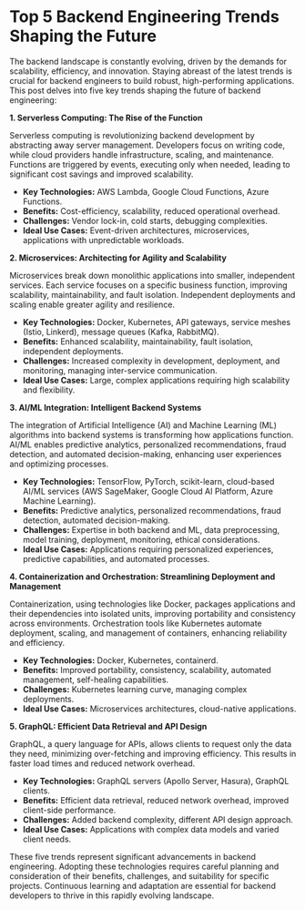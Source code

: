 # Top 5 Backend Engineering Trends Shaping the Future

The backend landscape is constantly evolving, driven by the demands for scalability, efficiency, and innovation.  Staying abreast of the latest trends is crucial for backend engineers to build robust, high-performing applications. This post delves into five key trends shaping the future of backend engineering:

**1. Serverless Computing: The Rise of the Function**

Serverless computing is revolutionizing backend development by abstracting away server management. Developers focus on writing code, while cloud providers handle infrastructure, scaling, and maintenance.  Functions are triggered by events, executing only when needed, leading to significant cost savings and improved scalability.

* **Key Technologies:** AWS Lambda, Google Cloud Functions, Azure Functions.
* **Benefits:** Cost-efficiency, scalability, reduced operational overhead.
* **Challenges:** Vendor lock-in, cold starts, debugging complexities.
* **Ideal Use Cases:** Event-driven architectures, microservices, applications with unpredictable workloads.

**2. Microservices: Architecting for Agility and Scalability**

Microservices break down monolithic applications into smaller, independent services. Each service focuses on a specific business function, improving scalability, maintainability, and fault isolation.  Independent deployments and scaling enable greater agility and resilience.

* **Key Technologies:** Docker, Kubernetes, API gateways, service meshes (Istio, Linkerd), message queues (Kafka, RabbitMQ).
* **Benefits:** Enhanced scalability, maintainability, fault isolation, independent deployments.
* **Challenges:** Increased complexity in development, deployment, and monitoring, managing inter-service communication.
* **Ideal Use Cases:** Large, complex applications requiring high scalability and flexibility.


**3. AI/ML Integration: Intelligent Backend Systems**

The integration of Artificial Intelligence (AI) and Machine Learning (ML) algorithms into backend systems is transforming how applications function.  AI/ML enables predictive analytics, personalized recommendations, fraud detection, and automated decision-making, enhancing user experiences and optimizing processes.

* **Key Technologies:** TensorFlow, PyTorch, scikit-learn, cloud-based AI/ML services (AWS SageMaker, Google Cloud AI Platform, Azure Machine Learning).
* **Benefits:** Predictive analytics, personalized recommendations, fraud detection, automated decision-making.
* **Challenges:** Expertise in both backend and ML, data preprocessing, model training, deployment, monitoring, ethical considerations.
* **Ideal Use Cases:** Applications requiring personalized experiences, predictive capabilities, and automated processes.


**4. Containerization and Orchestration: Streamlining Deployment and Management**

Containerization, using technologies like Docker, packages applications and their dependencies into isolated units, improving portability and consistency across environments.  Orchestration tools like Kubernetes automate deployment, scaling, and management of containers, enhancing reliability and efficiency.

* **Key Technologies:** Docker, Kubernetes, containerd.
* **Benefits:** Improved portability, consistency, scalability, automated management, self-healing capabilities.
* **Challenges:** Kubernetes learning curve, managing complex deployments.
* **Ideal Use Cases:** Microservices architectures, cloud-native applications.


**5. GraphQL: Efficient Data Retrieval and API Design**

GraphQL, a query language for APIs, allows clients to request only the data they need, minimizing over-fetching and improving efficiency.  This results in faster load times and reduced network overhead.

* **Key Technologies:** GraphQL servers (Apollo Server, Hasura), GraphQL clients.
* **Benefits:** Efficient data retrieval, reduced network overhead, improved client-side performance.
* **Challenges:** Added backend complexity, different API design approach.
* **Ideal Use Cases:** Applications with complex data models and varied client needs.


These five trends represent significant advancements in backend engineering.  Adopting these technologies requires careful planning and consideration of their benefits, challenges, and suitability for specific projects.  Continuous learning and adaptation are essential for backend developers to thrive in this rapidly evolving landscape.